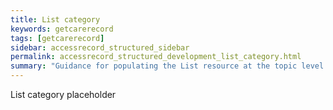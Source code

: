 ```yaml
---
title: List category
keywords: getcarerecord
tags: [getcarerecord]
sidebar: accessrecord_structured_sidebar
permalink: accessrecord_structured_development_list_category.html
summary: "Guidance for populating the List resource at the topic level resource"
---
```


List category placeholder

